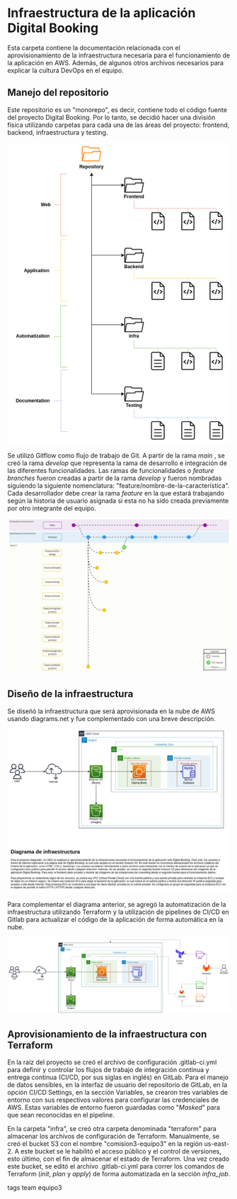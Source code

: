 # Infraestructura de la aplicación Digital Booking

Esta carpeta contiene la documentación relacionada con el aprovisionamiento de la infraestructura necesaria para el funcionamiento de la aplicación en AWS. Además, de algunos otros archivos necesarios para explicar la cultura DevOps en el equipo.

## Manejo del repositorio

Este repositorio es un "monorepo", es decir, contiene todo el código fuente del proyecto Digital Booking. Por lo tanto, se decidió hacer una división física utilizando carpetas para cada una de las áreas del proyecto: frontend, backend, infraestructura y testing.

![Estructura de carpetas](img/folderStructure.png)

Se utilizó Gitflow como flujo de trabajo de Git. A partir de la rama *main* , se creó la rama *develop* que representa la rama de desarrollo e integración de las diferentes funcionalidades. Las ramas de funcionalidades o *feature branches* fueron creadas a partir de la rama *develop* y fueron nombradas siguiendo la siguiente nomenclatura: "feature/nombre-de-la-característica". Cada desarrollador debe crear la rama *feature* en la que estará trabajando según la historia de usuario asignada si esta no ha sido creada previamente por otro integrante del equipo.

![Estructura de ramificación](img/branchingStrategy.jpg)

## Diseño de la infraestructura

Se diseñó la infraestructura que será aprovisionada en la nube de AWS usando diagrams.net y fue complementado con una breve descripción.

![Estructura de carpetas](img/infrastructureDiagram.png)

Para complementar el diagrama anterior, se agregó la automatización de la infraestructura utilizando Terraform y la utilización de pipelines de CI/CD en Gitlab para actualizar el código de la aplicación de forma automática en la nube. 

![Estructura de carpetas](img/infrastructuraDiagramAutomatization.png)

## Aprovisionamiento de la infraestructura con Terraform 

En la raíz del proyecto se creó el archivo de configuración .gitlab-ci.yml para definir y controlar los flujos de trabajo de integración continua y entrega continua (CI/CD, por sus siglas en inglés) en GitLab. Para el manejo de datos sensibles, en la interfaz de usuario del repositorio de GitLab, en la opción CI/CD Settings, en la sección Variables, se crearon tres variables de entorno con sus respectivos valores para configurar las credenciales de AWS. Estas variables de entorno fueron guardadas como "*Masked*" para que sean reconocidas en el pipeline. 

En la carpeta "infra", se creó otra carpeta denominada "terraform" para almacenar los archivos de configuración de Terraform. Manualmente, se creó el bucket S3 con el nombre "comision3-equipo3" en la región us-east-2. A este bucket se le habilitó el acceso público y el control de versiones, esto último, con el fin de almacenar el estado de Terraform. Una vez creado este bucket, se editó el archivo .gitlab-ci.yml para correr los comandos de Terraform (*init*, *plan* y *apply*) de forma automatizada en la sección *infra_job*. 

tags
team equipo3
